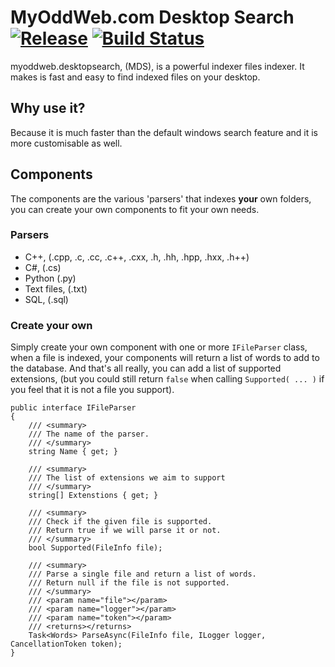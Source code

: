 # MyOddWeb.com Desktop Search [![Release](https://img.shields.io/badge/release-v0.2.0.0-brightgreen.png?style=flat)](https://github.com/FFMG/myoddweb.desktopsearch/) [![Build Status](https://travis-ci.org/FFMG/myoddweb.desktopsearch.svg?branch=master)](https://travis-ci.org/FFMG/myoddweb.desktopsearch)

myoddweb.desktopsearch, (MDS), is a powerful indexer files indexer. It makes is fast and easy to find indexed files on your desktop.

## Why use it?

Because it is much faster than the default windows search feature and it is more customisable as well.

## Components

The components are the various 'parsers' that indexes **your** own folders, you can create your own components to fit your own needs.

### Parsers
- C++, (.cpp, .c, .cc, .c++, .cxx, .h, .hh, .hpp, .hxx, .h++)
- C#, (.cs)
- Python (.py)
- Text files, (.txt)
- SQL, (.sql)


### Create your own
Simply create your own component with one or more `IFileParser` class, when a file is indexed, your components will return a list of words to add to the database.
And that's all really, you can add a list of supported extensions, (but you could still return `false` when calling `Supported( ... )` if you feel that it is not a file you support). 

    public interface IFileParser
    {
	    /// <summary>
	    /// The name of the parser.
	    /// </summary>
	    string Name { get; }
	    
	    /// <summary>
	    /// The list of extensions we aim to support
	    /// </summary>
	    string[] Extenstions { get; }
	    
	    /// <summary>
	    /// Check if the given file is supported.
	    /// Return true if we will parse it or not.
	    /// </summary>
	    bool Supported(FileInfo file);
	    
	    /// <summary>
	    /// Parse a single file and return a list of words.
	    /// Return null if the file is not supported.
	    /// </summary>
	    /// <param name="file"></param>
	    /// <param name="logger"></param>
	    /// <param name="token"></param>
	    /// <returns></returns>
	    Task<Words> ParseAsync(FileInfo file, ILogger logger, CancellationToken token);
	}